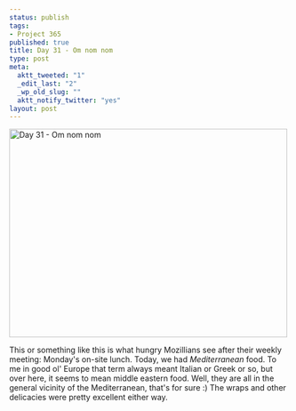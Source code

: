 ```yaml
--- 
status: publish
tags: 
- Project 365
published: true
title: Day 31 - Om nom nom
type: post
meta: 
  aktt_tweeted: "1"
  _edit_last: "2"
  _wp_old_slug: ""
  aktt_notify_twitter: "yes"
layout: post
---
```

<a href="http://www.flickr.com/photos/freeed/5407096264/" title="Day 31 - Om nom nom by Fred​, on Flickr"><img src="http://farm6.static.flickr.com/5140/5407096264_27bd044a6c.jpg" width="500" height="375" alt="Day 31 - Om nom nom" /></a>

This or something like this is what hungry Mozillians see after their weekly meeting: Monday's on-site lunch. Today, we had <em>Mediterranean</em> food. To me in good ol' Europe that term always meant Italian or Greek or so, but over here, it seems to mean middle eastern food. Well, they are all in the general vicinity of the Mediterranean, that's for sure :) The wraps and other delicacies were pretty excellent either way.
